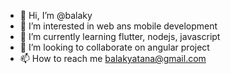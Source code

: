 - 👋 Hi, I’m @balaky
- 👀 I’m interested in web ans mobile development
- 🌱 I’m currently learning flutter, nodejs, javascript
- 💞️ I’m looking to collaborate on angular project
- 📫 How to reach me balakyatana@gmail.com

<!---
balakyf/balakyf is a ✨ special ✨ repository because its `README.md` (this file) appears on your GitHub profile.
You can click the Preview link to take a look at your changes.
--->
